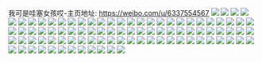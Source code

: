 我可是哇塞女孩哎-主页地址: https://weibo.com/u/6337554567 
![](https://wx4.sinaimg.cn/mw2000/006UTJs3gy1h9pmduc2n3j30u01hcn5k.jpg) 
![](https://wx4.sinaimg.cn/mw2000/006UTJs3gy1h9kmvu4b7cj30u01it48k.jpg) 
![](https://wx4.sinaimg.cn/mw2000/006UTJs3gy1h9kmvxkxpyj30u014014b.jpg) 
![](https://wx4.sinaimg.cn/mw2000/006UTJs3gy1h9kmubl0erj31400u011r.jpg) 
![](https://wx4.sinaimg.cn/mw2000/006UTJs3gy1h9kmw0syw7j30u0140154.jpg) 
![](https://wx4.sinaimg.cn/mw2000/006UTJs3gy1h9icp3txjvj31l62vr4qp.jpg) 
![](https://wx4.sinaimg.cn/mw2000/006UTJs3gy1h9icp53j0hj328z28zx6p.jpg) 
![](https://wx4.sinaimg.cn/mw2000/006UTJs3gy1h9fzu3qjr2j30u01hcq9y.jpg) 
![](https://wx4.sinaimg.cn/mw2000/006UTJs3gy1h9fzu4f3igj30u01hdagq.jpg) 
![](https://wx4.sinaimg.cn/mw2000/006UTJs3gy1h9bciyyzmwj30u01hd46i.jpg) 
![](https://wx4.sinaimg.cn/mw2000/006UTJs3gy1h9a7mjryjjj30u0191tep.jpg) 
![](https://wx4.sinaimg.cn/mw2000/006UTJs3gy1h902nh89vaj30u01hcnan.jpg) 
![](https://wx4.sinaimg.cn/mw2000/006UTJs3gy1h902nhsnidj30u01hdamj.jpg) 
![](https://wx4.sinaimg.cn/mw2000/006UTJs3gy1h8wpqcij3xj30u0190wly.jpg) 
![](https://wx4.sinaimg.cn/mw2000/006UTJs3gy1h8wpqd44osj30u01i712q.jpg) 
![](https://wx4.sinaimg.cn/mw2000/006UTJs3gy1h8e7q1vh6lj30u01404a6.jpg) 
![](https://wx4.sinaimg.cn/mw2000/006UTJs3gy1h8e7q29fzrj30u01n6drz.jpg) 
![](https://wx4.sinaimg.cn/mw2000/006UTJs3gy1h8e7q2lsbuj30u014014j.jpg) 
![](https://wx4.sinaimg.cn/mw2000/006UTJs3gy1h8e7q34dz0j30u01hdgua.jpg) 
![](https://wx4.sinaimg.cn/mw2000/006UTJs3gy1h8e7q3x7fej30u0140gtk.jpg) 
![](https://wx4.sinaimg.cn/mw2000/006UTJs3gy1h8e7q3i4gjj30u01hc7dx.jpg) 
![](https://wx4.sinaimg.cn/mw2000/006UTJs3gy1h8e7q1evk0j30u01hdn6q.jpg) 
![](https://wx4.sinaimg.cn/mw2000/006UTJs3gy1h8e7q4dv5sj30u0190jyb.jpg) 
![](https://wx4.sinaimg.cn/mw2000/006UTJs3gy1h8bxss6ye3j30u01hdwp4.jpg) 
![](https://wx4.sinaimg.cn/mw2000/006UTJs3gy1h8bxssl9gbj30u01hcdqo.jpg) 
![](https://wx4.sinaimg.cn/mw2000/006UTJs3gy1h8bxsrsk2qj30u01hdn80.jpg) 
![](https://wx4.sinaimg.cn/mw2000/006UTJs3gy1h8bxssz4h4j30u0140wpc.jpg) 
![](https://wx4.sinaimg.cn/mw2000/006UTJs3gy1h8bxstc2ovj30u00u0k0n.jpg) 
![](https://wx4.sinaimg.cn/mw2000/006UTJs3gy1h8bxswcl2ej30u01sx0z0.jpg) 
![](https://wx4.sinaimg.cn/mw2000/006UTJs3gy1h8atleqeeqj30u0140gt5.jpg) 
![](https://wx4.sinaimg.cn/mw2000/006UTJs3gy1h871gzkq51j30u01k7dhd.jpg) 
![](https://wx4.sinaimg.cn/mw2000/006UTJs3gy1h871h013phj30u01m6wgr.jpg) 
![](https://wx4.sinaimg.cn/mw2000/006UTJs3gy1h854nsx8k1j30u01m90yc.jpg) 
![](https://wx4.sinaimg.cn/mw2000/006UTJs3gy1h854nsdachj30u01sxjt1.jpg) 
![](https://wx4.sinaimg.cn/mw2000/006UTJs3gy1h81h9ahcoej30u00u079x.jpg) 
![](https://wx4.sinaimg.cn/mw2000/006UTJs3gy1h81h9aqj30j30u00u0wj6.jpg) 
![](https://wx4.sinaimg.cn/mw2000/006UTJs3gy1h7zxznd2ywj31400u0wp1.jpg) 
![](https://wx4.sinaimg.cn/mw2000/006UTJs3gy1h7zxznyy3qj30u0140tg8.jpg) 
![](https://wx4.sinaimg.cn/mw2000/006UTJs3gy1h7zxznnwdyj30u00u0jve.jpg) 
![](https://wx4.sinaimg.cn/mw2000/006UTJs3gy1h7y7ro12lvj30u01sxtdw.jpg) 
![](https://wx4.sinaimg.cn/mw2000/006UTJs3gy1h7t5niidbtj30u01sx7cg.jpg) 
![](https://wx4.sinaimg.cn/mw2000/006UTJs3gy1h7pek5w36fj30u00u0gqf.jpg) 
![](https://wx4.sinaimg.cn/mw2000/006UTJs3gy1h7hww71pi7j30k00zkn2t.jpg) 
![](https://wx4.sinaimg.cn/mw2000/006UTJs3gy1h7hww921fbj31r0340qv6.jpg) 
![](https://wx4.sinaimg.cn/mw2000/006UTJs3gy1h7hwxfql7ej313c1xy1kx.jpg) 
![](https://wx4.sinaimg.cn/mw2000/006UTJs3gy1h78pjrr3ztj30zo2567wi.jpg) 
![](https://wx4.sinaimg.cn/mw2000/006UTJs3gy1h6jq81iryuj30u01hbtct.jpg) 
![](https://wx4.sinaimg.cn/mw2000/006UTJs3gy1h65bi54xmwj30u01hb40s.jpg) 
![](https://wx4.sinaimg.cn/mw2000/006UTJs3ly1h4bncd5x8kj30u01hcqcs.jpg) 
![](https://wx4.sinaimg.cn/mw2000/006UTJs3ly1h4bnce2l5dj30u01hctgs.jpg) 
![](https://wx4.sinaimg.cn/mw2000/006UTJs3ly1h4bncey0kbj30u01hc46z.jpg) 
![](https://wx4.sinaimg.cn/mw2000/006UTJs3gy1h3ogel0268j30u016013n.jpg) 
![](https://wx4.sinaimg.cn/mw2000/006UTJs3gy1h3ogemkdzoj30u0160gpw.jpg) 
![](https://wx4.sinaimg.cn/mw2000/006UTJs3gy1h3ogelzfw5j30u0160n87.jpg) 
![](https://wx4.sinaimg.cn/mw2000/006UTJs3gy1h3ogenoc1cj30u00u0grf.jpg) 
![](https://wx4.sinaimg.cn/mw2000/006UTJs3gy1h29ibr2d6hj30u0160gqc.jpg) 
![](https://wx4.sinaimg.cn/mw2000/006UTJs3gy1h1q0y4tshnj30zo0ky3zv.jpg) 
![](https://wx4.sinaimg.cn/mw2000/006UTJs3gy1h088iwk6ztj30zo25611g.jpg) 
![](https://wx4.sinaimg.cn/mw2000/006UTJs3ly1gzikb1qgohj31th2jq7wi.jpg) 
![](https://wx4.sinaimg.cn/mw2000/006UTJs3ly1gzikb3wqtgj32082t44qq.jpg) 
![](https://wx4.sinaimg.cn/mw2000/006UTJs3ly1gzikbawwrnj30zo1re4bq.jpg) 
![](https://wx4.sinaimg.cn/mw2000/006UTJs3gy1gwm4vqatkvj30u01h4482.jpg) 
![](https://wx4.sinaimg.cn/mw2000/006UTJs3gy1gwm4vpqvi6j30u01hcqjl.jpg) 
![](https://wx4.sinaimg.cn/mw2000/006UTJs3gy1gwm4vr2qjyj30u01hd11e.jpg) 
![](https://wx4.sinaimg.cn/mw2000/006UTJs3gy1gwfn149dfkj30wp0u0tai.jpg) 
![](https://wx4.sinaimg.cn/mw2000/006UTJs3gy1gwdmupmzauj30u0140wry.jpg) 
![](https://wx4.sinaimg.cn/mw2000/006UTJs3gy1gwdmsp48vnj31400u0al1.jpg) 
![](https://wx4.sinaimg.cn/mw2000/006UTJs3gy1gwdmta067lj31400u07f7.jpg) 
![](https://wx4.sinaimg.cn/mw2000/006UTJs3gy1gwdmtbi3w2j30u0140agh.jpg) 
![](https://wx4.sinaimg.cn/mw2000/006UTJs3gy1gwdmuu5yccj31400u0tgn.jpg) 
![](https://wx4.sinaimg.cn/mw2000/006UTJs3gy1gwdmsog8ufj30u01hcgr8.jpg) 
![](https://wx4.sinaimg.cn/mw2000/006UTJs3gy1gwdmuuq7rwj30u0140wn6.jpg) 
![](https://wx4.sinaimg.cn/mw2000/006UTJs3gy1gwdmuxm57kj30u0140qbj.jpg) 
![](https://wx4.sinaimg.cn/mw2000/006UTJs3gy1gwdmtyxscfj31410u0qhv.jpg) 
![](https://wx4.sinaimg.cn/mw2000/006UTJs3gy1gwdmv4cwfjj30u00u0n3k.jpg) 
![](https://wx4.sinaimg.cn/mw2000/006UTJs3gy1gwdmv8ypvfj30u016015b.jpg) 
![](https://wx4.sinaimg.cn/mw2000/006UTJs3gy1gwdmtw61ftj30u0140qbb.jpg) 
![](https://wx4.sinaimg.cn/mw2000/006UTJs3gy1gw0uwmje3hj30u01sxths.jpg) 
![](https://wx4.sinaimg.cn/mw2000/006UTJs3gy1gw0uwrv80ej30u01hc115.jpg) 
![](https://wx4.sinaimg.cn/mw2000/006UTJs3gy1gw0uwngja9j30u0140gt9.jpg) 
![](https://wx4.sinaimg.cn/mw2000/006UTJs3gy1gw0uwevtbaj30u0140494.jpg) 
![](https://wx4.sinaimg.cn/mw2000/006UTJs3gy1gw0uwr35yej30u01hcaov.jpg) 
![](https://wx4.sinaimg.cn/mw2000/006UTJs3gy1gw0uwq9swxj30u00u0te9.jpg) 
![](https://wx4.sinaimg.cn/mw2000/006UTJs3gy1gw0uwo9l0mj30u01hcaph.jpg) 
![](https://wx4.sinaimg.cn/mw2000/006UTJs3gy1gw0uwpkfdrj30u01hc188.jpg) 
![](https://wx4.sinaimg.cn/mw2000/006UTJs3gy1gw0uwtrhhtj30u0140aii.jpg) 
![](https://wx4.sinaimg.cn/mw2000/006UTJs3gy1gw0uwugblsj30u0140qd5.jpg) 
![](https://wx4.sinaimg.cn/mw2000/006UTJs3gy1gw0uwvoc37j30u0140ahd.jpg) 
![](https://wx4.sinaimg.cn/mw2000/006UTJs3gy1gvly5yarc5j60u01hcn8y02.jpg) 
![](https://wx4.sinaimg.cn/mw2000/006UTJs3gy1gvly609s8pj60u01hcdo102.jpg) 
![](https://wx4.sinaimg.cn/mw2000/006UTJs3gy1gvly5z1a3pj60u014015002.jpg) 
